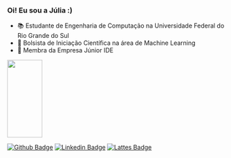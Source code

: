 ### Oi! Eu sou a Júlia :) 

- 📚 Estudante de Engenharia de Computação na Universidade Federal do Rio Grande do Sul 
- 🔭 Bolsista de Iniciação Científica na área de Machine Learning
- 🚀 Membra da Empresa Júnior IDE

<div>
  <a href="https://github.com/julia-ms">
  <img height="180em" width ="40%" src="https://github-readme-stats.vercel.app/api/top-langs/?username=julia-ms&layout=compact&langs_count=7&theme=dracula"/>


  [![Github Badge](https://img.shields.io/badge/-Github-000?style=flat-square&logo=Github&logoColor=white&link=https://github.com/julia-ms)](https://github.com/julia-ms)
  [![Linkedin Badge](https://img.shields.io/badge/-LinkedIn-blue?style=flat-square&logo=Linkedin&logoColor=white&link=https://www.linkedin.com/in/j%C3%BAlia-mombach-da-silva-72397a25b/)](https://www.linkedin.com/in/j%C3%BAlia-mombach-da-silva-72397a25b/)
  [![Lattes Badge](https://img.shields.io/badge/-Lattes-orange?style=flat-square&logo=GitBook&logoColor=white&link=http://lattes.cnpq.br/3558048506284312)](http://lattes.cnpq.br/3558048506284312)
  
</div>
